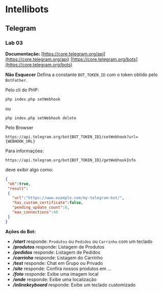 
# Intellibots
## Telegram
### Lab 03

**Documentação:**
[https://core.telegram.org/api](https://core.telegram.org/api) 
[https://core.telegram.org/bots](https://core.telegram.org/bots)


**Não Esquecer**
Defina a constante `BOT_TOKEN_ID` com o token obtido pelo `BotFather`.

Pelo cli do PHP:

    php index.php setWebhook
ou

    php index.php setWebhook delete

Pelo Browser

    https://api.telegram.org/bot{BOT_TOKEN_ID}/setWebhook?url={WEBHOOK_URL}

Para informações:
	
	https://api.telegram.org/bot{BOT_TOKEN_ID}/getWebhookInfo

deve exibir algo como:

```json
{
 "ok":true,
 "result": 
 {
   "url":"https://www.example.com/my-telegram-bot/",
   "has_custom_certificate":false,
   "pending_update_count":0,
   "max_connections":40
 }
}
```


**Ações do Bot:**
 - ***/start***  responde: `Produtos` ou `Pedidos` ou `Carrinho` com um teclado
 - ***/produtos***  responde: Listagem de Produtos
 - ***/pedidos***  responde: Listagem de Pedidos
 - ***/carrinho***  responde: Listagem do Carrinho
 - ***/test***  responde: Chat em Grupo ou Privado
 - ***/site***  responde: Confira nossos produtos em ...
 - ***/foto***  responde: Exibe uma imagem local
 - ***/onde***  responde: Exibe uma localização
 - ***/inlinekeyboard***  responde: Exibe um teclado customizado